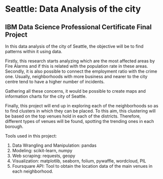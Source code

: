 # Seattle: Data Analysis of the city
## IBM Data Science Professional Certificate Final Project

In this data analysis of the city of Seattle, the objective will be to find patterns within it using data.

Firstly, this research starts analyzing which are the most affected areas by Fire Alarms and if this is related with the population rate in these areas. Secondly, it is also possible to connect the employment ratio with the crime one. Usually, neighborhoods with more business and nearer to the city centre tend to have a higher number of incidents.

Gathering all these concerns, it would be possible to create maps and information charts for the city of Seattle.

Finally, this project will end up in exploring each of the neighborhoods so as to find clusters in which they can be placed. To this aim, this clustering will be based on the top venues hold in each of the districts. Therefore, different types of venues will be found, spotting the trending ones in each borough.

Tools used in this project:
  1. Data Wrangling and Manipulation: pandas
  2. Modeling: scikit-learn, numpy
  3. Web scraping: requests, geopy
  4. Visualization: matplotlib, seaborn, folium, pywaffle, wordcloud, PIL 
  5. Foursquare API: Tool to obtain the location data of the main venues in each neighborhood.
